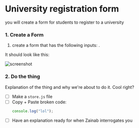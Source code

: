 # University registration form
you will create a form for students to register to a university 

### 1. Create a Form
1. create a form that has the following inputs:
  .  

It should look like this:

![screenshot](https://tenor.com/xNjE.gif)

### 2. Do the thing

Explanation of the thing and why we're about to do it. Cool right?

- [ ] Make a `store.js` file
- [ ] Copy + Paste broken code:  
  ```js
  console.log("lol");
  ```
- [ ] Have an explanation ready for when Zainab interrogates you
